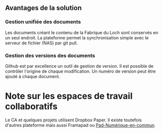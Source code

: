## Avantages de la solution
### Gestion unifiée des documents
Les documents créant le contenu de la Fabrique du Loch sont conservés en un seul endroit.
La plateforme permet la synchronisation simple avec le serveur de fichier (NAS) par git pull.

### Gestion des versions des documents
Github est par excellence un outil de gestion de version. Il est possible de contrôler l'origine
de chaque modification. Un numéro de version peut être ajouté à chaque document.

# Note sur les espaces de travail collaboratifs
Le CA et quelques projets utilisent Dropbox Paper.
Il existe toutefois d'autres plateforme
mais aussi Framapad ou [Pad-Numérique-en-commun](https://pad.numerique-en-commun.fr/).
